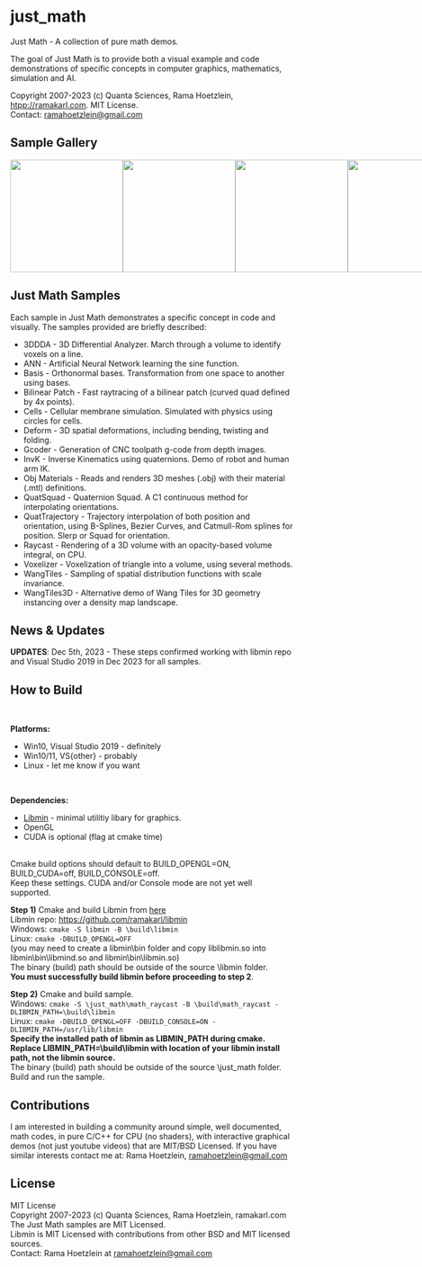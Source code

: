 # just_math

Just Math - A collection of pure math demos.

The goal of Just Math is to provide both a visual example and code demonstrations of specific concepts in computer graphics, mathematics, simulation and AI. 

Copyright 2007-2023 (c) Quanta Sciences, Rama Hoetzlein, <a href="http://ramakarl.com">htpp://ramakarl.com</a>. MIT License.<br>
Contact: ramahoetzlein@gmail.com

## Sample Gallery

<div style="display:flex">
<img src="https://github.com/ramakarl/just_math/blob/main/gallery/img_3ddda.JPG" width="200">
<img src="https://github.com/ramakarl/just_math/blob/main/gallery/img_basis.JPG" width="200">
<img src="https://github.com/ramakarl/just_math/blob/main/gallery/img_bp.jpg" width="200">
<img src="https://github.com/ramakarl/just_math/blob/main/gallery/img_cells.jpg" width="200">
<img src="https://github.com/ramakarl/just_math/blob/main/gallery/img_deform.jpg" width="200">
<img src="https://github.com/ramakarl/just_math/blob/main/gallery/img_invk.jpg" width="200">
<img src="https://github.com/ramakarl/just_math/blob/main/gallery/img_quatsquad.jpg" width="200">
<img src="https://github.com/ramakarl/just_math/blob/main/gallery/img_raycast.jpg" width="200">
<img src="https://github.com/ramakarl/just_math/blob/main/gallery/img_trajectories.jpg" width="200">
<img src="https://github.com/ramakarl/just_math/blob/main/gallery/img_wangtiles.jpg" width="200">
<img src="https://github.com/ramakarl/just_math/blob/main/gallery/img_wangtiles3d.jpg" width="200">
</div>

## Just Math Samples

Each sample in Just Math demonstrates a specific concept in code and visually.
The samples provided are briefly described:
- 3DDDA - 3D Differential Analyzer. March through a volume to identify voxels on a line.
- ANN - Artificial Neural Network learning the sine function.
- Basis - Orthonormal bases. Transformation from one space to another using bases.
- Bilinear Patch - Fast raytracing of a bilinear patch (curved quad defined by 4x points).
- Cells - Cellular membrane simulation. Simulated with physics using circles for cells.
- Deform - 3D spatial deformations, including bending, twisting and folding.
- Gcoder - Generation of CNC toolpath g-code from depth images.
- InvK - Inverse Kinematics using quaternions. Demo of robot and human arm IK.
- Obj Materials - Reads and renders 3D meshes (.obj) with their material (.mtl) definitions.
- QuatSquad - Quaternion Squad. A C1 continuous method for interpolating orientations.
- QuatTrajectory - Trajectory interpolation of both position and orientation,
using B-Splines, Bezier Curves, and Catmull-Rom splines for position. Slerp or Squad for orientation.
- Raycast - Rendering of a 3D volume with an opacity-based volume integral, on CPU.
- Voxelizer - Voxelization of triangle into a volume, using several methods.
- WangTiles - Sampling of spatial distribution functions with scale invariance.
- WangTiles3D - Alternative demo of Wang Tiles for 3D geometry instancing over a density map landscape.

## News & Updates

**UPDATES**: 
Dec 5th, 2023 - These steps confirmed working with libmin repo and Visual Studio 2019 in Dec 2023 for all samples.<br>

## How to Build
<br>

**Platforms:**
- Win10, Visual Studio 2019 - definitely<br>
- Win10/11, VS{other} - probably<br>
- Linux - let me know if you want<br>
<br>

**Dependencies:**
- <a href="https://github.com/ramakarl/libmin">Libmin</a> - minimal utilitiy libary for graphics.<br>
- OpenGL <br>
- CUDA is optional (flag at cmake time)<br><br>

Cmake build options should default to BUILD_OPENGL=ON, BUILD_CUDA=off, BUILD_CONSOLE=off.<br>
Keep these settings. CUDA and/or Console mode are not yet well supported.

**Step 1)** Cmake and build Libmin from <a href="https://github.com/ramakarl/libmin">here</a> <br>
Libmin repo: <a href="https://github.com/ramakarl/libmin">https://github.com/ramakarl/libmin</a><br>
Windows: `cmake -S libmin -B \build\libmin`<br>
Linux: `cmake -DBUILD_OPENGL=OFF`<br>
 (you may need to create a libmin\bin folder and copy liblibmin.so into libmin\bin\libmind.so and libmin\bin\libmin.so)<br>
The binary (build) path should be outside of the source \libmin folder.<br>
**You must successfully build libmin before proceeding to step 2**.<br>

**Step 2)** Cmake and build sample. <br>
Windows: `cmake -S \just_math\math_raycast -B \build\math_raycast -DLIBMIN_PATH=\build\libmin`<br>
Linux: `cmake -DBUILD_OPENGL=OFF -DBUILD_CONSOLE=ON -DLIBMIN_PATH=/usr/lib/libmin`<br>
**Specify the installed path of libmin as LIBMIN_PATH during cmake.<br>
Replace LIBMIN_PATH=\build\libmin with location of your libmin install path, not the libmin source.** <br>
The binary (build) path should be outside of the source \just_math folder.<br>
Build and run the sample.<br>

## Contributions
I am interested in building a community around simple, well documented, math codes, in pure C/C++ for CPU (no shaders), with interactive graphical demos (not just youtube videos) that are MIT/BSD Licensed. If you have similar interests contact me at: Rama Hoetzlein, ramahoetzlein@gmail.com

## License
MIT License <br>
Copyright 2007-2023 (c) Quanta Sciences, Rama Hoetzlein, ramakarl.com<br>
The Just Math samples are MIT Licensed.<br>
Libmin is MIT Licensed with contributions from other BSD and MIT licensed sources.<br>
Contact: Rama Hoetzlein at ramahoetzlein@gmail.com



